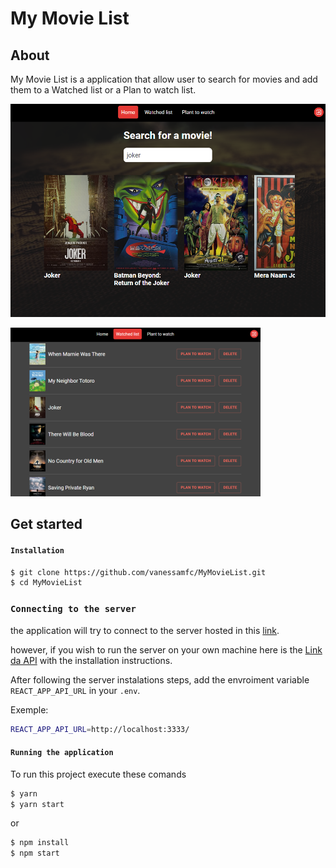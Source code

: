 
# My Movie List
## About

My Movie List is a application that allow user to search for movies and add them to a Watched list or a Plan to watch list.

![Home Page](/readmeImg/home.png?raw=true "Home Page")

![Whatched List Page](/readmeImg/watchedList.png?raw=true "Whatched List Page")


## Get started 

#### `Installation`

```sh
$ git clone https://github.com/vanessamfc/MyMovieList.git
$ cd MyMovieList
``` 


### `Connecting to the server`

the application will try to connect to the server  hosted in this [link](https://mmlapi.projectargos.tech/).

however, if you wish to run the server on your own machine here is the [Link da API](https://mmlapi.projectargos.tech/) with the installation instructions.

After following the server instalations steps, add the envroiment variable `REACT_APP_API_URL` in your `.env`.

Exemple: 

```sh
REACT_APP_API_URL=http://localhost:3333/
``` 

#### `Running the application`

To run this project execute these comands
```sh
$ yarn
$ yarn start
``` 

or

```sh
$ npm install
$ npm start
``` 